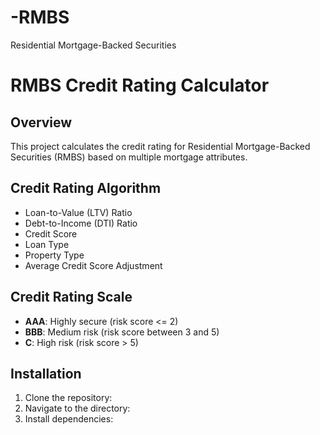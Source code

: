 # -RMBS
Residential Mortgage-Backed Securities 
# RMBS Credit Rating Calculator

## Overview
This project calculates the credit rating for Residential Mortgage-Backed Securities (RMBS) based on multiple mortgage attributes.

## Credit Rating Algorithm
- Loan-to-Value (LTV) Ratio
- Debt-to-Income (DTI) Ratio
- Credit Score
- Loan Type
- Property Type
- Average Credit Score Adjustment

## Credit Rating Scale
- **AAA**: Highly secure (risk score <= 2)
- **BBB**: Medium risk (risk score between 3 and 5)
- **C**: High risk (risk score > 5)

## Installation
1. Clone the repository:
2. Navigate to the directory:
3. Install dependencies:

